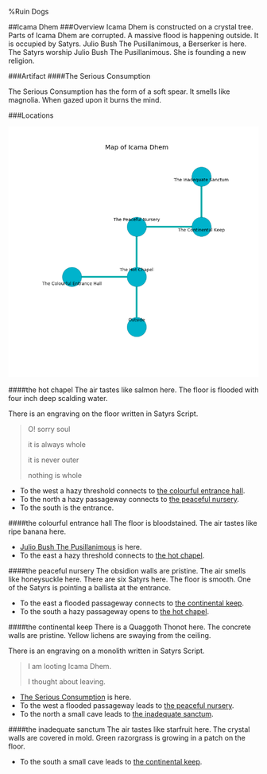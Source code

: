 %Ruin Dogs

##Icama Dhem
###Overview
Icama Dhem is constructed on a crystal tree. Parts of Icama Dhem are corrupted. A massive flood is happening outside. It is occupied by Satyrs. <a name="Julio-Bush-The-Pusillanimous"></a>Julio Bush The Pusillanimous, a Berserker is here. The Satyrs worship Julio Bush The Pusillanimous. She  is founding a new religion. 



###Artifact
####<a name="The-Serious-Consumption"></a>The Serious Consumption


The Serious Consumption has the form of a soft spear. It smells like magnolia. When gazed upon it burns the mind. 





###Locations


![](../v2/images/Icama-Dhem.png)

####<a name="the-hot-chapel"></a>the hot chapel
The air tastes like salmon here. The floor is flooded with four inch deep scalding water. 

There is an engraving on the floor written in Satyrs Script. 

> O! sorry soul
>
> it is always whole
>
> it is never outer
>
> nothing is whole
>


* To the west a hazy threshold connects to [the colourful entrance hall](#the-colourful-entrance-hall).
* To the north a hazy passageway connects to [the peaceful nursery](#the-peaceful-nursery).
* To the south is the entrance.


####<a name="the-colourful-entrance-hall"></a>the colourful entrance hall
The floor is bloodstained. The air tastes like ripe banana here. 



* [Julio Bush The Pusillanimous](#Julio-Bush-The-Pusillanimous) is here.
* To the east a hazy threshold connects to [the hot chapel](#the-hot-chapel).


####<a name="the-peaceful-nursery"></a>the peaceful nursery
The obsidion walls are pristine. The air smells like honeysuckle here. There are six Satyrs here. The floor is smooth. One of the Satyrs is pointing a ballista at the entrance. 



* To the east a flooded passageway connects to [the continental keep](#the-continental-keep).
* To the south a hazy passageway opens to [the hot chapel](#the-hot-chapel).


####<a name="the-continental-keep"></a>the continental keep
There is a Quaggoth Thonot here. The concrete walls are pristine. Yellow lichens are swaying from the ceiling. 

There is an engraving on a monolith written in Satyrs Script. 

> I am looting Icama Dhem.
>
> I thought about leaving.
>


* [The Serious Consumption](#The-Serious-Consumption) is here.
* To the west a flooded passageway leads to [the peaceful nursery](#the-peaceful-nursery).
* To the north a small cave leads to [the inadequate sanctum](#the-inadequate-sanctum).


####<a name="the-inadequate-sanctum"></a>the inadequate sanctum
The air tastes like starfruit here. The crystal walls are covered in mold. Green razorgrass is growing in a patch on the floor. 



* To the south a small cave leads to [the continental keep](#the-continental-keep).



